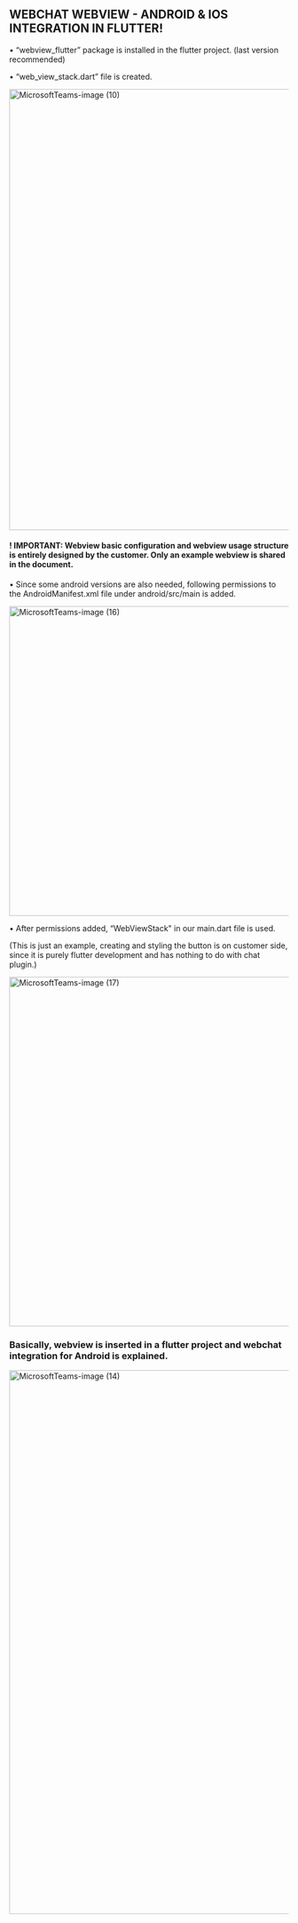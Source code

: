 
## WEBCHAT WEBVIEW - ANDROID & IOS INTEGRATION IN FLUTTER!


•	“webview_flutter” package is installed in the flutter project. (last version recommended)

•	“web_view_stack.dart” file is created.

<img width="795" alt="MicrosoftTeams-image (10)" src="https://github.com/sestek/integration-webchat-plugin/assets/52357126/af7eaf90-6541-45fc-9da7-3b178550e1bd">


#### ! IMPORTANT: Webview basic configuration and webview usage structure is entirely designed by the customer. Only an example webview is shared in the document.

•	Since some android versions are also needed, following permissions to the AndroidManifest.xml file under android/src/main is added.

<img width="558" alt="MicrosoftTeams-image (16)" src="https://github.com/sestek/integration-webchat-plugin/assets/52357126/c9c3da31-0dbd-4186-b9e8-b9948b0fe1ab">


•	After permissions added, “WebViewStack" in our main.dart file is used.

(This is just an example, creating and styling the button is on customer side, since it is purely flutter development and has nothing to do with chat plugin.)

<img width="630" alt="MicrosoftTeams-image (17)" src="https://github.com/sestek/integration-webchat-plugin/assets/52357126/5e015f23-d301-445d-a716-0947364a67b2">


### Basically, webview is inserted in a flutter project and webchat integration for Android is explained.


<img width="980" alt="MicrosoftTeams-image (14)" src="https://github.com/sestek/integration-webchat-plugin/assets/52357126/969dd556-6614-4f20-87a3-3d7d1a723b8e">



